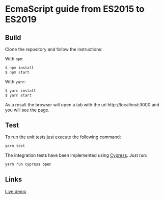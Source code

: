 # EcmaScript guide from ES2015 to ES2019

## Build

Clone the repository and follow the instructions:

With `npm`:

```bash
$ npm install
$ npm start
```

With `yarn`:

```bash
$ yarn install
$ yarn start
```

As a result the browser will open a tab with the url http://localhost:3000 and you will see the page.

## Test

To run the unit tests just execute the following command:

```bash
yarn test
````

The integration tests have been implemented using [Cypress](https://docs.cypress.io). Just run:

```bash
yarn run cypress open 
```

## Links

[Live demo](https://sanders-vag.github.io/es-guide/)

